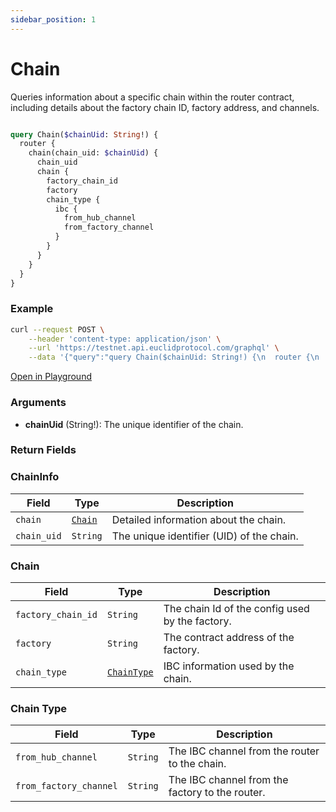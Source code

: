 ```yaml
---
sidebar_position: 1
---
```

# Chain

Queries information about a specific chain within the router contract, including details about the factory chain ID, factory address, and channels.


```graphql

query Chain($chainUid: String!) {
  router {
    chain(chain_uid: $chainUid) {
      chain_uid
      chain {
        factory_chain_id
        factory
        chain_type {
          ibc {
            from_hub_channel
            from_factory_channel
          }
        }
      }
    }
  }
}

```
### Example

```bash
curl --request POST \
    --header 'content-type: application/json' \
    --url 'https://testnet.api.euclidprotocol.com/graphql' \
    --data '{"query":"query Chain($chainUid: String!) {\n  router {\n    chain(chain_uid: $chainUid) {\n      chain_uid\n      chain {\n        factory_chain_id\n        factory\n        chain_type {\n          ibc {\n            from_hub_channel\n            from_factory_channel\n          }\n        }\n      }\n    }\n  }\n}","variables":{"chainUid":"osmosis"}}'
```

[Open in Playground](https://testnet.api.euclidprotocol.com/?explorerURLState=N4IgJg9gxgrgtgUwHYBcQC4QEcYIE4CeABAMIAWAhgJZIAUAJFJTQKpVjpEDKKeNA5gEIAlEWAAdJESJ4IMFPjGTp0ptTpqaAfRjtOjZkjZhREqStWGd7ZRaKapZuyoBmFKCgiEtDrTfPObh5eBLbOvigEAA4ISgHORFQARlBxCXYusnBaZDBJPpRISAgANmHpRJkQ2UGe3mpFpeXOAL7NKm3x0p0WPUSdLSAANCAAbhR8FEklCADOGCBOROIgDsYrnCsQs3DbVLMrkoMtQA)

### Arguments

- **chainUid** (String!): The unique identifier of the chain.

### Return Fields

### ChainInfo

| **Field**                  | **Type**   | **Description**                                             |
|------------------------|--------|---------------------------------------------------------|
| `chain`                  | [`Chain`](#chain-1) | Detailed information about the chain.                  |
| `chain_uid`              | `String` | The unique identifier (UID) of the chain.               |

### Chain

| **Field**                  | **Type**   | **Description**                                             |
|------------------------|--------|---------------------------------------------------------|
| `factory_chain_id`      | `String` | The chain Id of the config used by the factory.                          |
| `factory`               | `String` | The contract address of the factory.                   |
| `chain_type`            | [`ChainType`](#chain-type) | IBC information used by the chain.         |

### Chain Type

| **Field**                  | **Type**   | **Description**                                             |
|------------------------|--------|---------------------------------------------------------|
| `from_hub_channel`      | `String` | The IBC channel from the router to the chain.              |
| `from_factory_channel`  | `String` | The IBC channel from the factory to the router.          |